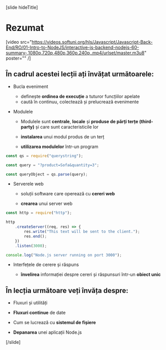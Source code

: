 [slide hideTitle]
# Rezumat

[video src="https://videos.softuni.org/hls/Javascript/Javascript-Back-End/RO/01-Intro-to-NodeJS/interactive-js-backend-nodejs-60-summary-,1080p,720p,480p,360p,240p,.mp4/urlset/master.m3u8" poster="" /]

## În cadrul acestei lecții ați învățat următoarele:

- Bucla eveniment
  * definește **ordinea de execuție** a tuturor funcțiilor apelate
  * caută în continuu, colectează și prelucrează evenimente 

- Modulele
  * Modulele sunt **centrale**, **locale** și **produse de părți terțe (third-party)** și care sunt caracteristicile lor
  
  * **instalarea** unui modul produs de un terț
    
  * **utilizarea modulelor** într-un program

```js
const qs = require("querystring");

const query = "?product=Sofa&quantity=3";

const queryObject = qs.parse(query);
```

- Serverele web

   * soluții software care operează cu **cereri web**

   * **crearea** unui server web

```js
const http = require("http");

http
    .createServer((req, res) => {
        res.write("This text will be sent to the client.");
        res.end();
    })
    .listen(3000);

console.log("Node.js server running on port 3000");
```

- Interfețele de cerere și răspuns

   * **învelirea** informației despre cereri și răspunsuri într-un **obiect unic**

## În lecția următoare veți învăța despre:

- Fluxuri și utilități

- **Fluxuri continue** de date

- Cum se lucrează cu **sistemul de fișiere**

- **Depanarea** unei aplicații Node.js

[/slide]
